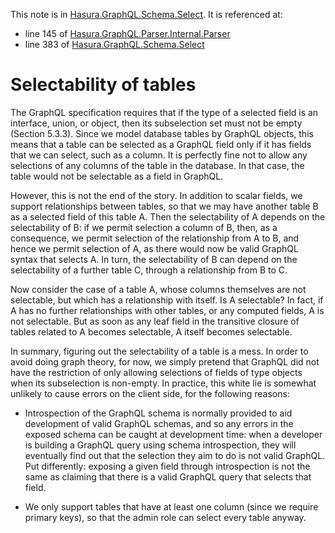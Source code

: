 This note is in [Hasura.GraphQL.Schema.Select](https://github.com/hasura/graphql-engine/blob/master/server/src-lib/Hasura/GraphQL/Schema/Select.hs#L298).
It is referenced at:
  - line 145 of [Hasura.GraphQL.Parser.Internal.Parser](https://github.com/hasura/graphql-engine/blob/master/server/src-lib/Hasura/GraphQL/Parser/Internal/Parser.hs#L145)
  - line 383 of [Hasura.GraphQL.Schema.Select](https://github.com/hasura/graphql-engine/blob/master/server/src-lib/Hasura/GraphQL/Schema/Select.hs#L383)

# Selectability of tables


The GraphQL specification requires that if the type of a selected field is an
interface, union, or object, then its subselection set must not be empty
(Section 5.3.3).  Since we model database tables by GraphQL objects, this means
that a table can be selected as a GraphQL field only if it has fields that we
can select, such as a column.  It is perfectly fine not to allow any selections
of any columns of the table in the database.  In that case, the table would not
be selectable as a field in GraphQL.

However, this is not the end of the story.  In addition to scalar fields, we
support relationships between tables, so that we may have another table B as a
selected field of this table A.  Then the selectability of A depends on the
selectability of B: if we permit selection a column of B, then, as a
consequence, we permit selection of the relationship from A to B, and hence we
permit selection of A, as there would now be valid GraphQL syntax that selects
A.  In turn, the selectability of B can depend on the selectability of a further
table C, through a relationship from B to C.

Now consider the case of a table A, whose columns themselves are not selectable,
but which has a relationship with itself.  Is A selectable?  In fact, if A has
no further relationships with other tables, or any computed fields, A is not
selectable.  But as soon as any leaf field in the transitive closure of tables
related to A becomes selectable, A itself becomes selectable.

In summary, figuring out the selectability of a table is a mess.  In order to
avoid doing graph theory, for now, we simply pretend that GraphQL did not have
the restriction of only allowing selections of fields of type objects when its
subselection is non-empty.  In practice, this white lie is somewhat unlikely to
cause errors on the client side, for the following reasons:

- Introspection of the GraphQL schema is normally provided to aid development of
  valid GraphQL schemas, and so any errors in the exposed schema can be caught
  at development time: when a developer is building a GraphQL query using schema
  introspection, they will eventually find out that the selection they aim to do
  is not valid GraphQL.  Put differently: exposing a given field through
  introspection is not the same as claiming that there is a valid GraphQL query
  that selects that field.

- We only support tables that have at least one column (since we require primary
  keys), so that the admin role can select every table anyway.

